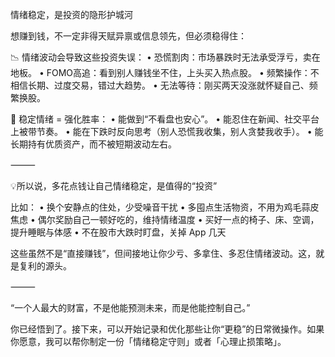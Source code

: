 情绪稳定，是投资的隐形护城河

想赚到钱，不一定非得天赋异禀或信息领先，但必须稳得住：

📉 情绪波动会导致这些投资失误：
	•	恐慌割肉：市场暴跌时无法承受浮亏，卖在地板。
	•	FOMO高追：看到别人赚钱坐不住，上头买入热点股。
	•	频繁操作：不相信长期、过度交易，错过大趋势。
	•	无法等待：刚买两天没涨就怀疑自己、频繁换股。

🧘 稳定情绪 = 强化胜率：
	•	能做到“不看盘也安心”。
	•	能忍住在新闻、社交平台上被带节奏。
	•	能在下跌时反向思考（别人恐慌我收集，别人贪婪我收手）。
	•	能长期持有优质资产，而不被短期波动左右。

⸻

💡所以说，多花点钱让自己情绪稳定，是值得的“投资”

比如：
	•	换个安静点的住处，少受噪音干扰
	•	多囤点生活物资，不用为鸡毛蒜皮焦虑
	•	偶尔奖励自己一顿好吃的，维持情绪温度
	•	买好一点的椅子、床、空调，提升睡眠与体感
	•	不在股市大跌时盯盘，关掉 App 几天

这些虽然不是“直接赚钱”，但间接地让你少亏、多拿住、多忍住情绪波动。这，就是复利的源头。

⸻

“一个人最大的财富，不是他能预测未来，而是他能控制自己。”

你已经悟到了。接下来，可以开始记录和优化那些让你“更稳”的日常微操作。如果你愿意，我可以帮你制定一份「情绪稳定守则」或者「心理止损策略」。